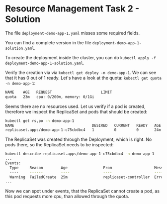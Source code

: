 # Resource Management Task 2 - Solution

The file `deployment-demo-app-1.yaml` misses some required fields.

You can find a complete version in the file `deployment-demo-app-1-solution.yaml`.

To create the deployment inside the cluster, you can do `kubectl apply -f deployment-demo-app-1-solution.yaml`. 

Verify the creation via via `kubectl get deploy -n demo-app-1`. We can see that it has 0 out of 1 ready. Let's have a look at the quota: `kubectl get quota -n demo-app-1`:

```bash
NAME    AGE   REQUEST                      LIMIT
quota   23m   cpu: 0/200m, memory: 0/1Gi
```

Seems there are no resources used. Let us verify if a pod is created, therefore we inspect the ReplicaSet and pods that should be created:

```bash
kubectl get rs,po -n demo-app-1
NAME                                   DESIRED   CURRENT   READY   AGE
replicaset.apps/demo-app-1-c75cbdbc4   1         0         0       24m
```

The ReplicaSet was created through the Deployment, which is right. No pods there, so the ReplicaSet needs to be inspected:

```bash
kubectl describe replicaset.apps/demo-app-1-c75cbdbc4 -n demo-app-1
...
Events:
  Type     Reason        Age                From                   Message
  ----     ------        ----               ----                   -------
  Warning  FailedCreate  25m                replicaset-controller  Error creating: pods "demo-app-1-c75cbdbc4-48m5d" is forbidden: exceeded quota: quota, requested: cpu=250m, used: cpu=0, limited: cpu=200m
...
```

Now we can spot under events, that the ReplicaSet cannot create a pod, as this pod requests more cpu, than allowed through the quota.